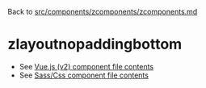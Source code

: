 Back to [src/components/zcomponents/zcomponents.md](../zcomponents.md)

# zlayoutnopaddingbottom

 - See [Vue.js (v2) component file contents](./zlayoutnopaddingbottom.vue)
 - See [Sass/Css component file contents](./zlayoutnopaddingbottom.scss)
